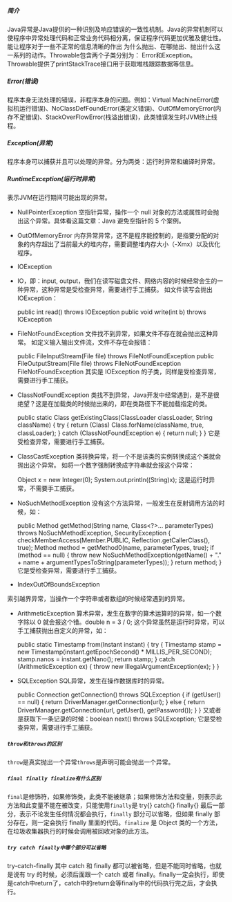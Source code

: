 ##### 简介
Java异常是Java提供的一种识别及响应错误的一致性机制。Java的异常机制可以使程序中异常处理代码和正常业务代码相分离，保证程序代码更加优雅及健壮性。能让程序对于一些不正常的信息清晰的作出 为什么抛出、在哪抛出、抛出什么这一系列的动作。Throwable包含两个子类分别为： Error和Exception。Throwable提供了printStackTrace接口用于获取堆栈跟踪数据等信息。
##### Error(错误)
程序本身无法处理的错误，非程序本身的问题。例如：Virtual MachineError(虚拟机运行错误)、NoClassDefFoundError(类定义错误)、OutOfMemoryError(内存不足错误)、StackOverFlowError(栈溢出错误)，此类错误发生时JVM终止线程。
##### Exception(异常)
程序本身可以捕获并且可以处理的异常。分为两类：运行时异常和编译时异常。
##### RuntimeException(运行时异常)
表示JVM在运行期间可能出现的异常。
* NullPointerException
空指针异常，操作一个 null 对象的方法或属性时会抛出这个异常。具体看这篇文章：Java 避免空指针的 5 个案例。
* OutOfMemoryError
内存异常异常，这不是程序能控制的，是指要分配的对象的内存超出了当前最大的堆内存，需要调整堆内存大小（-Xmx）以及优化程序。

* IOException
* IO，即：input, output，我们在读写磁盘文件、网络内容的时候经常会生的一种异常，这种异常是受检查异常，需要进行手工捕获。
如文件读写会抛出 IOException：

    public int read() throws IOException
    public void write(int b) throws IOException
* FileNotFoundException
文件找不到异常，如果文件不存在就会抛出这种异常。
如定义输入输出文件流，文件不存在会报错：

    public FileInputStream(File file) throws FileNotFoundException
    public FileOutputStream(File file) throws FileNotFoundException
    FileNotFoundException 其实是 IOException 的子类，同样是受检查异常，需要进行手工捕获。

* ClassNotFoundException
类找不到异常，Java开发中经常遇到，是不是很绝望？这是在加载类的时候抛出来的，即在类路径下不能加载指定的类。

    public static <T> Class<T> getExistingClass(ClassLoader classLoader, String className) {
      try {
         return (Class<T>) Class.forName(className, true, classLoader);
      }
      catch (ClassNotFoundException e) {
         return null;
      }
    }
它是受检查异常，需要进行手工捕获。

* ClassCastException
类转换异常，将一个不是该类的实例转换成这个类就会抛出这个异常。
如将一个数字强制转换成字符串就会报这个异常：

    Object x = new Integer(0);
    System.out.println((String)x);
这是运行时异常，不需要手工捕获。

* NoSuchMethodException
没有这个方法异常，一般发生在反射调用方法的时候，如：

    public Method getMethod(String name, Class<?>... parameterTypes)
        throws NoSuchMethodException, SecurityException {
        checkMemberAccess(Member.PUBLIC, Reflection.getCallerClass(), true);
        Method method = getMethod0(name, parameterTypes, true);
        if (method == null) {
            throw new NoSuchMethodException(getName() + "." + name + argumentTypesToString(parameterTypes));
        }
        return method;
    }
它是受检查异常，需要进行手工捕获。

* IndexOutOfBoundsException

索引越界异常，当操作一个字符串或者数组的时候经常遇到的异常。
* ArithmeticException
算术异常，发生在数字的算术运算时的异常，如一个数字除以 0 就会报这个错。double n = 3 / 0;
这个异常虽然是运行时异常，可以手工捕获抛出自定义的异常，如：

    public static Timestamp from(Instant instant) {
        try {
            Timestamp stamp = new Timestamp(instant.getEpochSecond() * MILLIS_PER_SECOND);
            stamp.nanos = instant.getNano();
            return stamp;
        } catch (ArithmeticException ex) {
            throw new IllegalArgumentException(ex);
        }
    }
* SQLException
SQL异常，发生在操作数据库时的异常。

    public Connection getConnection() throws SQLException {
        if (getUser() == null) {
            return DriverManager.getConnection(url);
        } else {
            return DriverManager.getConnection(url, getUser(), getPassword());
        }
    }
又或者是获取下一条记录的时候：boolean next() throws SQLException;
它是受检查异常，需要进行手工捕获。
##### `throw和throws的区别`
 `throw`是真实抛出一个异常`throws`是声明可能会抛出一个异常。

##### `final finally finalize有什么区别`
`final`是修饰符，如果修饰类，此类不能被继承；如果修饰方法和变量，则表示此方法和此变量不能在被改变，只能使用`finally`是 try{} catch{} finally{} 最后一部分，表示不论发生任何情况都会执行，`finally` 部分可以省略，但如果 finally 部分存在，则一定会执行 finally 里面的代码。`finalize` 是 Object 类的一个方法，在垃圾收集器执行的时候会调用被回收对象的此方法。

##### `try catch finally中哪个部分可以省略`
try-catch-finally 其中 catch 和 finally 都可以被省略，但是不能同时省略，也就是说有 try 的时候，必须后面跟一个 catch 或者 finally。finally一定会执行，即使是catch中return了，catch中的return会等finally中的代码执行完之后，才会执行。
